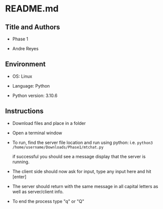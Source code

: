 # README.md

## Title and Authors

* Phase 1

* Andre Reyes

## Environment

* OS: Linux

* Language: Python

* Python version: 3.10.6

## Instructions

* Download files and place in a folder
* Open a terminal window
* To run, find the server file location and run using python: i.e. `python3 /home/username/Downloads/Phase1/mtchat.py`

  if successful you should see a message display that the server is running.
* The client side should now ask for input, type any input here and hit [enter]
* The server should return with the same message in all capital letters as well as server/client info.
* To end the process type "q" or "Q"
